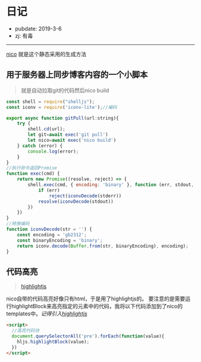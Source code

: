 # 日记

- pubdate: 2019-3-6
- zj: 有毒

------
[nico](./record/nico)  就是这个静态采用的生成方法

## 用于服务器上同步博客内容的一个小脚本
> 就是自动拉取git的代码然后nico build

```javascript 
const shell = require("shelljs");
const iconv = require('iconv-lite');//编码

export async function gitPull(url:string){
    try {
        shell.cd(url);
        let git=await exec('git pull')
        let nico=await exec('nico build')
    } catch (error) {
        console.log(error);
    }
}
//执行命令返回Promise
function exec(cmd) {
    return new Promise((resolve, reject) => {
        shell.exec(cmd, { encoding: 'binary' }, function (err, stdout, stderr) {
            if (err)
                reject(iconvDecode(stderr))
            resolve(iconvDecode(stdout))
        })
    })
}
//转换编码 
function iconvDecode(str = '') {
    const encoding = 'gb2312';
    const binaryEncoding = 'binary';
    return iconv.decode(Buffer.from(str, binaryEncoding), encoding);
}
```

## 代码高亮
> [highlightjs](https://highlightjs.org/usage/)

nico自带的代码高亮好像只有html，于是用了highlightjs的。
要注意的是需要运行highlightBlock来高亮指定的元素中的代码，我将以下代码添加到了nico的templates中。*记得引入[highlightjs](https://highlightjs.org/usage/)*
```html
<script>
  //高亮代码块
  document.querySelectorAll('pre').forEach(function(value){
    hljs.highlightBlock(value);
  })
</script>
```